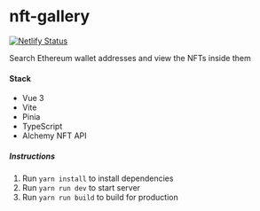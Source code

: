 # nft-gallery
[![Netlify Status](https://api.netlify.com/api/v1/badges/e3a915ec-96b0-480c-9bc5-8a8266ae1309/deploy-status)](https://app.netlify.com/sites/nft-gallery-dapp/deploys)

Search Ethereum wallet addresses and view the NFTs inside them

#### Stack
- Vue 3
- Vite
- Pinia
- TypeScript
- Alchemy NFT API

##### Instructions
1. Run `yarn install` to install dependencies
2. Run `yarn run dev` to start server
3. Run `yarn run build` to build for production
